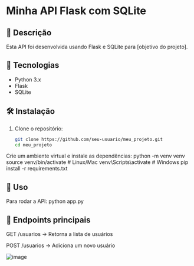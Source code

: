 # Minha API Flask com SQLite

## 📌 Descrição
Esta API foi desenvolvida usando Flask e SQLite para [objetivo do projeto].  

## 🚀 Tecnologias
- Python 3.x
- Flask
- SQLite

## 🛠 Instalação
1. Clone o repositório:
   ```bash
   git clone https://github.com/seu-usuario/meu_projeto.git
   cd meu_projeto

   
Crie um ambiente virtual e instale as dependências:
python -m venv venv
source venv/bin/activate  # Linux/Mac
venv\Scripts\activate  # Windows
pip install -r requirements.txt

## 🚀 Uso
Para rodar a API:
python app.py

## 📌 Endpoints principais
GET /usuarios → Retorna a lista de usuários

POST /usuarios → Adiciona um novo usuário

![image](https://github.com/user-attachments/assets/f7c37d0f-7c39-4bb9-b617-9358a6c5f68a)
